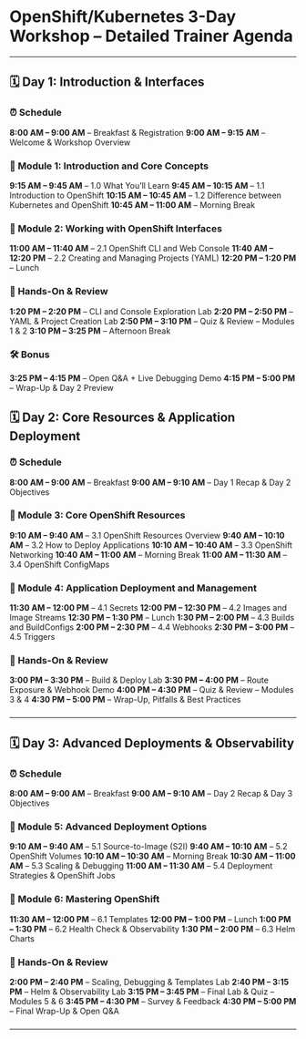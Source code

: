 # OpenShift/Kubernetes 3-Day Workshop – Detailed Trainer Agenda

---

## 🗓️ Day 1: Introduction & Interfaces

### ⏰ Schedule

**8:00 AM – 9:00 AM** – Breakfast & Registration
**9:00 AM – 9:15 AM** – Welcome & Workshop Overview

### 🔹 Module 1: Introduction and Core Concepts

**9:15 AM – 9:45 AM** – 1.0 What You’ll Learn
**9:45 AM – 10:15 AM** – 1.1 Introduction to OpenShift
**10:15 AM – 10:45 AM** – 1.2 Difference between Kubernetes and OpenShift
**10:45 AM – 11:00 AM** – Morning Break

### 🔹 Module 2: Working with OpenShift Interfaces

**11:00 AM – 11:40 AM** – 2.1 OpenShift CLI and Web Console
**11:40 AM – 12:20 PM** – 2.2 Creating and Managing Projects (YAML)
**12:20 PM – 1:20 PM** – Lunch

### 🧪 Hands-On & Review

**1:20 PM – 2:20 PM** – CLI and Console Exploration Lab
**2:20 PM – 2:50 PM** – YAML & Project Creation Lab
**2:50 PM – 3:10 PM** – Quiz & Review – Modules 1 & 2
**3:10 PM – 3:25 PM** – Afternoon Break

### 🛠️ Bonus

**3:25 PM – 4:15 PM** – Open Q\&A + Live Debugging Demo
**4:15 PM – 5:00 PM** – Wrap-Up & Day 2 Preview

## 🗓️ Day 2: Core Resources & Application Deployment

### ⏰ Schedule

**8:00 AM – 9:00 AM** – Breakfast
**9:00 AM – 9:10 AM** – Day 1 Recap & Day 2 Objectives

### 🔹 Module 3: Core OpenShift Resources

**9:10 AM – 9:40 AM** – 3.1 OpenShift Resources Overview
**9:40 AM – 10:10 AM** – 3.2 How to Deploy Applications
**10:10 AM – 10:40 AM** – 3.3 OpenShift Networking
**10:40 AM – 11:00 AM** – Morning Break
**11:00 AM – 11:30 AM** – 3.4 OpenShift ConfigMaps

### 🔹 Module 4: Application Deployment and Management

**11:30 AM – 12:00 PM** – 4.1 Secrets
**12:00 PM – 12:30 PM** – 4.2 Images and Image Streams
**12:30 PM – 1:30 PM** – Lunch
**1:30 PM – 2:00 PM** – 4.3 Builds and BuildConfigs
**2:00 PM – 2:30 PM** – 4.4 Webhooks
**2:30 PM – 3:00 PM** – 4.5 Triggers

### 🧪 Hands-On & Review

**3:00 PM – 3:30 PM** – Build & Deploy Lab
**3:30 PM – 4:00 PM** – Route Exposure & Webhook Demo
**4:00 PM – 4:30 PM** – Quiz & Review – Modules 3 & 4
**4:30 PM – 5:00 PM** – Wrap-Up, Pitfalls & Best Practices

###

---

## 🗓️ Day 3: Advanced Deployments & Observability

### ⏰ Schedule

**8:00 AM – 9:00 AM** – Breakfast
**9:00 AM – 9:10 AM** – Day 2 Recap & Day 3 Objectives

### 🔹 Module 5: Advanced Deployment Options

**9:10 AM – 9:40 AM** – 5.1 Source-to-Image (S2I)
**9:40 AM – 10:10 AM** – 5.2 OpenShift Volumes
**10:10 AM – 10:30 AM** – Morning Break
**10:30 AM – 11:00 AM** – 5.3 Scaling & Debugging
**11:00 AM – 11:30 AM** – 5.4 Deployment Strategies & OpenShift Jobs

### 🔹 Module 6: Mastering OpenShift

**11:30 AM – 12:00 PM** – 6.1 Templates
**12:00 PM – 1:00 PM** – Lunch
**1:00 PM – 1:30 PM** – 6.2 Health Check & Observability
**1:30 PM – 2:00 PM** – 6.3 Helm Charts

### 🧪 Hands-On & Review

**2:00 PM – 2:40 PM** – Scaling, Debugging & Templates Lab
**2:40 PM – 3:15 PM** – Helm & Observability Lab
**3:15 PM – 3:45 PM** – Final Lab & Quiz – Modules 5 & 6
**3:45 PM – 4:30 PM** – Survey & Feedback
**4:30 PM – 5:00 PM** – Final Wrap-Up & Open Q\&A

###

---
